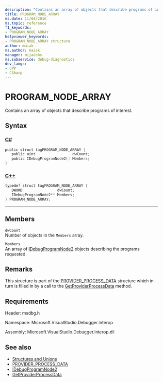 ```yaml
---
description: "Contains an array of objects that describe programs of interest."
title: PROGRAM_NODE_ARRAY
ms.date: 11/04/2016
ms.topic: reference
f1_keywords:
- PROGRAM_NODE_ARRAY
helpviewer_keywords:
- PROGRAM_NODE_ARRAY structure
author: maiak
ms.author: maiak
manager: mijacobs
ms.subservice: debug-diagnostics
dev_langs:
- CPP
- CSharp
---
```

# PROGRAM_NODE_ARRAY

Contains an array of objects that describe programs of interest.

## Syntax

### [C#](#tab/csharp)
```csharp
public struct tagPROGRAM_NODE_ARRAY {
   public uint                 dwCount;
   public IDebugProgramNode2[] Members;
}
```
### [C++](#tab/cpp)
```cpp
typedef struct tagPROGRAM_NODE_ARRAY {
   DWORD                dwCount;
   IDebugProgramNode2** Members;
} PROGRAM_NODE_ARRAY;
```
---

## Members
 `dwCount`\
 Number of objects in the `Members` array.

 `Members`\
 An array of [IDebugProgramNode2](../../../extensibility/debugger/reference/idebugprogramnode2.md) objects describing the programs requested.

## Remarks
 This structure is part of the [PROVIDER_PROCESS_DATA](../../../extensibility/debugger/reference/provider-process-data.md) structure which in turn is filled in by a call to the [GetProviderProcessData](../../../extensibility/debugger/reference/idebugprogramprovider2-getproviderprocessdata.md) method.

## Requirements
 Header: msdbg.h

 Namespace: Microsoft.VisualStudio.Debugger.Interop

 Assembly: Microsoft.VisualStudio.Debugger.Interop.dll

## See also
- [Structures and Unions](../../../extensibility/debugger/reference/structures-and-unions.md)
- [PROVIDER_PROCESS_DATA](../../../extensibility/debugger/reference/provider-process-data.md)
- [IDebugProgramNode2](../../../extensibility/debugger/reference/idebugprogramnode2.md)
- [GetProviderProcessData](../../../extensibility/debugger/reference/idebugprogramprovider2-getproviderprocessdata.md)
